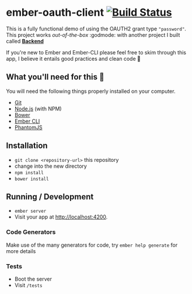 # ember-oauth-client [![Build Status](https://travis-ci.org/mariogintili/ember-oauth-client.svg?branch=master)](https://travis-ci.org/mariogintili/ember-oauth-client)

This is a fully functional demo of using the OAUTH2 grant type `"password"`. This project works *out-of-the-box* :godmode: with another project I built called **[Backend](https://github.com/mariogintili/backend)**

If you're new to Ember and Ember-CLI please feel free to skim through this app, I believe it entails good practices and clean code :monkey: 

## What you'll need for this :pizza:

You will need the following things properly installed on your computer.

* [Git](http://git-scm.com/)
* [Node.js](http://nodejs.org/) (with NPM)
* [Bower](http://bower.io/)
* [Ember CLI](http://ember-cli.com/)
* [PhantomJS](http://phantomjs.org/)

## Installation

* `git clone <repository-url>` this repository
* change into the new directory
* `npm install`
* `bower install`

## Running / Development

* `ember server`
* Visit your app at [http://localhost:4200](http://localhost:4200).

### Code Generators

Make use of the many generators for code, try `ember help generate` for more details

### Tests

- Boot the server
- Visit `/tests`

